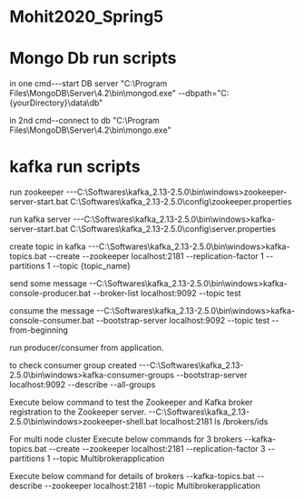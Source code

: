# Mohit2020_Spring5


# Mongo Db run scripts

in one cmd---start DB server
"C:\Program Files\MongoDB\Server\4.2\bin\mongod.exe" --dbpath="C:\{yourDirectory}\data\db"

in 2nd cmd--connect to db
"C:\Program Files\MongoDB\Server\4.2\bin\mongo.exe"



# kafka run scripts

run zookeeper 
---C:\Softwares\kafka_2.13-2.5.0\bin\windows>zookeeper-server-start.bat C:\Softwares\kafka_2.13-2.5.0\config\zookeeper.properties

run kafka server
---C:\Softwares\kafka_2.13-2.5.0\bin\windows>kafka-server-start.bat C:\Softwares\kafka_2.13-2.5.0\config\server.properties

create topic in kafka
---C:\Softwares\kafka_2.13-2.5.0\bin\windows>kafka-topics.bat --create --zookeeper localhost:2181 --replication-factor 1 --partitions 1 --topic {topic_name}

send some message
--C:\Softwares\kafka_2.13-2.5.0\bin\windows>kafka-console-producer.bat --broker-list localhost:9092 --topic test 

consume the message
--C:\Softwares\kafka_2.13-2.5.0\bin\windows>kafka-console-consumer.bat --bootstrap-server localhost:9092 --topic test --from-beginning   

run producer/consumer from application.

to check consumer group created
---C:\Softwares\kafka_2.13-2.5.0\bin\windows>kafka-consumer-groups --bootstrap-server localhost:9092 --describe --all-groups

Execute below command to test the Zookeeper and Kafka broker registration to the Zookeeper server.
--C:\Softwares\kafka_2.13-2.5.0\bin\windows>zookeeper-shell.bat localhost:2181 ls /brokers/ids  

For multi node cluster
Execute below commands for 3 brokers
--kafka-topics.bat --create --zookeeper localhost:2181 --replication-factor 3 --partitions 1 --topic Multibrokerapplication

Execute below command for details of brokers 
--kafka-topics.bat --describe --zookeeper localhost:2181 --topic Multibrokerapplication
